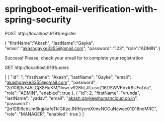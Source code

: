 # springboot-email-verification-with-spring-security

POST http://localhost:9191/register

{
    "firstName":"Akash",
    "lastName":"Gayke",
    "email":"akashgayke3355@gmail.com",
    "password":"123",
    "role":"ADMIN"
}

Success!  Please, check your email for to complete your registration



GET http://localhost:9191/users

[
  {
    "id": 1,
    "firstName": "Akash",
    "lastName": "Gayke",
    "email": "akashgayke3355@gmail.com",
    "password": "$2a$10$j1sF45LCjX8HuKM/1Ivwr.v928hLJILusoZ16DSWVFVxIr9UFoTda",
    "role": "ADMIN",
    "enabled": true
  },
  {
    "id": 2,
    "firstName": "vrunda",
    "lastName": "yadav",
    "email": "akash.gayke@humancloud.co.in",
    "password": "$2a$10$I6cbUm6kgj4afoTkIGKze.INfhlycmXtmvNCCuNcwec01D18noMRC",
    "role": "MANAGER",
    "enabled": true
  }
 ]
